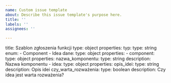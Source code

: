 ```yaml
---
name: Custom issue template
about: Describe this issue template's purpose here.
title: ''
labels: ''
assignees: ''

---
```

title: Szablon zgłoszenia funkcji
type: object
properties:
  typ:
    type: string
    enum:
      - Component
      - Idea
  dane:
    type: object
    properties:
      - component:
        type: object
          properties:
            nazwa_komponentu:
              type: string
              description: Nazwa komponentu
      - idea:
        type: object
          properties:
            opis_idei:
              type: string
              description: Opis idei
            czy_warta_rozważenia:
              type: boolean
              description: Czy idea jest warta rozważenia?



